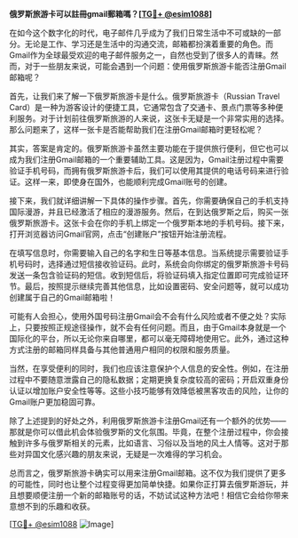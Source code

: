 **俄罗斯旅游卡可以註冊gmail郵箱嗎？[[TG💪+ @esim1088](https://t.me/s/esim1088)]**

在如今这个数字化的时代，电子邮件几乎成为了我们日常生活中不可或缺的一部分。无论是工作、学习还是生活中的沟通交流，邮箱都扮演着重要的角色。而Gmail作为全球最受欢迎的电子邮件服务之一，自然也受到了很多人的青睐。然而，对于一些朋友来说，可能会遇到一个问题：使用俄罗斯旅游卡能否注册Gmail邮箱呢？

首先，让我们来了解一下俄罗斯旅游卡是什么。俄罗斯旅游卡（Russian Travel Card）是一种为游客设计的便捷工具，它通常包含了交通卡、景点门票等多种便利服务。对于计划前往俄罗斯旅游的人来说，这张卡无疑是一个非常实用的选择。那么问题来了，这样一张卡是否能帮助我们在注册Gmail邮箱时更轻松呢？

其实，答案是肯定的。俄罗斯旅游卡虽然主要功能在于提供旅行便利，但它也可以成为我们注册Gmail邮箱的一个重要辅助工具。这是因为，Gmail注册过程中需要验证手机号码，而拥有俄罗斯旅游卡后，我们可以使用其提供的电话号码来进行验证。这样一来，即使身在国外，也能顺利完成Gmail账号的创建。

接下来，我们就详细讲解一下具体的操作步骤。首先，你需要确保自己的手机支持国际漫游，并且已经激活了相应的漫游服务。然后，在到达俄罗斯之后，购买一张俄罗斯旅游卡。这张卡会在你的手机上绑定一个俄罗斯本地的手机号码。接下来，打开浏览器访问Gmail官网，点击“创建账户”按钮开始注册流程。

在填写信息时，你需要输入自己的名字和生日等基本信息。当系统提示需要验证手机号码时，选择通过短信接收验证码。此时，系统会向你绑定的俄罗斯旅游卡号码发送一条包含验证码的短信。收到短信后，将验证码填入指定位置即可完成验证环节。最后，按照提示继续完善其他信息，比如设置密码、安全问题等，就可以成功创建属于自己的Gmail邮箱啦！

可能有人会担心，使用外国号码注册Gmail会不会有什么风险或者不便之处？实际上，只要按照正规途径操作，就不会有任何问题。而且，由于Gmail本身就是一个国际化的平台，所以无论你来自哪里，都可以毫无障碍地使用它。此外，通过这种方式注册的邮箱同样具备与其他普通用户相同的权限和服务质量。

当然，在享受便利的同时，我们也应该注意保护个人信息的安全性。例如，在注册过程中不要随意泄露自己的隐私数据；定期更换复杂度较高的密码；开启双重身份认证以增加账户安全性等等。这些小技巧能够有效降低被黑客攻击的风险，让你的Gmail账户更加稳固可靠。

除了上述提到的好处之外，利用俄罗斯旅游卡注册Gmail还有一个额外的优势——那就是你可以借此机会体验俄罗斯的文化氛围。毕竟，在整个注册过程中，你会接触到许多与俄罗斯相关的元素，比如语言、习俗以及当地的风土人情等。这对于那些对异国文化感兴趣的朋友来说，无疑是一次难得的学习机会。

总而言之，俄罗斯旅游卡确实可以用来注册Gmail邮箱。这不仅为我们提供了更多的可能性，同时也让整个过程变得更加简单快捷。如果你正打算去俄罗斯游玩，并且想要顺便注册一个新的邮箱账号的话，不妨试试这种方法吧！相信它会给你带来意想不到的乐趣和收获。

[[TG💪+ @esim1088](https://t.me/s/esim1088) ![Image](https://i.postimg.cc/4NQfJmqS/Snipaste-2025-05-13-00-14-12.png)]